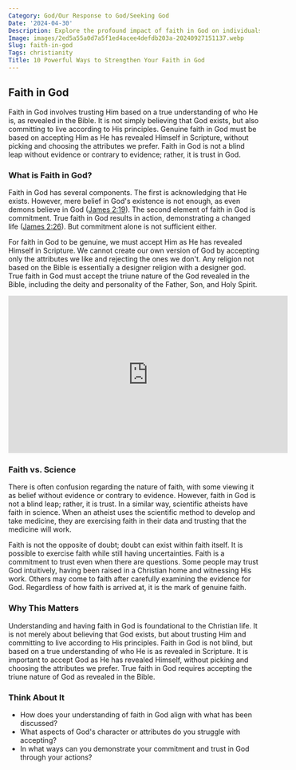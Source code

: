 ```yaml
---
Category: God/Our Response to God/Seeking God
Date: '2024-04-30'
Description: Explore the profound impact of faith in God on individuals' lives and how it shapes their beliefs, values, and sense of purpose. Understand the significance of faith in navigating life's challenges and finding solace in a higher power.
Image: images/2ed5a55a0d7a5f1ed4acee4defdb203a-20240927151137.webp
Slug: faith-in-god
Tags: christianity
Title: 10 Powerful Ways to Strengthen Your Faith in God
---
```


## Faith in God

Faith in God involves trusting Him based on a true understanding of who He is, as revealed in the Bible. It is not simply believing that God exists, but also committing to live according to His principles. Genuine faith in God must be based on accepting Him as He has revealed Himself in Scripture, without picking and choosing the attributes we prefer. Faith in God is not a blind leap without evidence or contrary to evidence; rather, it is trust in God.

### What is Faith in God?

Faith in God has several components. The first is acknowledging that He exists. However, mere belief in God's existence is not enough, as even demons believe in God ([James 2:19](https://www.bibleref.com/James/2/James-2-19.html)). The second element of faith in God is commitment. True faith in God results in action, demonstrating a changed life ([James 2:26](https://www.bibleref.com/James/2/James-2-26.html)). But commitment alone is not sufficient either.

For faith in God to be genuine, we must accept Him as He has revealed Himself in Scripture. We cannot create our own version of God by accepting only the attributes we like and rejecting the ones we don't. Any religion not based on the Bible is essentially a designer religion with a designer god. True faith in God must accept the triune nature of the God revealed in the Bible, including the deity and personality of the Father, Son, and Holy Spirit.


<iframe width="560" height="315" src="https://www.youtube.com/embed/j3zuVzUs0PI" frameborder="0" allow="autoplay; encrypted-media" allowfullscreen></iframe>


### Faith vs. Science

There is often confusion regarding the nature of faith, with some viewing it as belief without evidence or contrary to evidence. However, faith in God is not a blind leap; rather, it is trust. In a similar way, scientific atheists have faith in science. When an atheist uses the scientific method to develop and take medicine, they are exercising faith in their data and trusting that the medicine will work.

Faith is not the opposite of doubt; doubt can exist within faith itself. It is possible to exercise faith while still having uncertainties. Faith is a commitment to trust even when there are questions. Some people may trust God intuitively, having been raised in a Christian home and witnessing His work. Others may come to faith after carefully examining the evidence for God. Regardless of how faith is arrived at, it is the mark of genuine faith.

### Why This Matters

Understanding and having faith in God is foundational to the Christian life. It is not merely about believing that God exists, but about trusting Him and committing to live according to His principles. Faith in God is not blind, but based on a true understanding of who He is as revealed in Scripture. It is important to accept God as He has revealed Himself, without picking and choosing the attributes we prefer. True faith in God requires accepting the triune nature of God as revealed in the Bible.

### Think About It

- How does your understanding of faith in God align with what has been discussed?
- What aspects of God's character or attributes do you struggle with accepting?
- In what ways can you demonstrate your commitment and trust in God through your actions?